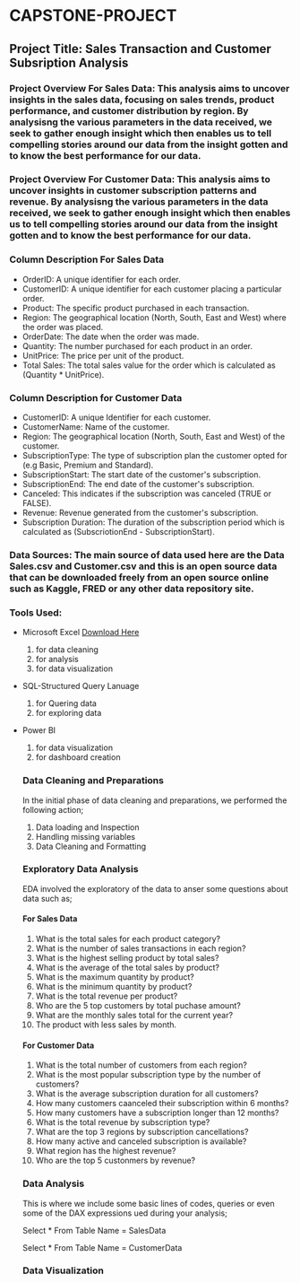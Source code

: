 # CAPSTONE-PROJECT

## Project Title: Sales Transaction and Customer Subsription Analysis

### Project Overview For Sales Data: This analysis aims to uncover insights in the sales data, focusing on sales trends, product performance, and customer distribution by region. By analysisng the various parameters in the data received, we seek to gather enough insight which then enables us to tell compelling stories around our data from the insight gotten and to know the best performance for our data.

### Project Overview For Customer Data: This analysis aims to uncover insights in customer subscription patterns and revenue. By analysisng the various parameters in the data received, we seek to gather enough insight which then enables us to tell compelling stories around our data from the insight gotten and to know the best performance for our data.

### Column Description For Sales Data
-  OrderID: A unique identifier for each order.
-  CustomerID: A unique identifier for each customer placing a particular order.
-  Product: The specific product purchased in each transaction.
-  Region: The geographical location (North, South, East and West) where the order was placed.
-  OrderDate: The date when the order was made.
-  Quantity: The number purchased for each product in an order.
-  UnitPrice: The price per unit of the product.
-  Total Sales: The total sales value for the order which is calculated as (Quantity * UnitPrice).

  ### Column Description for Customer Data
  - CustomerID: A unique Identifier for each customer.
  - CustomerName: Name of the customer.
  - Region: The geographical location (North, South, East and West) of the customer.
  - SubscriptionType: The type of subscription plan the customer opted for (e.g Basic, Premium and Standard).
  - SubscriptionStart: The start date of the customer's subscription.
  - SubscriptionEnd: The end date of the customer's subscription.
  - Canceled: This indicates if the subscription was canceled (TRUE or FALSE).
  - Revenue: Revenue generated from the customer's subscription.
  - Subscription Duration: The duration of the subscription period which is calculated as (SubscriotionEnd - SubscriptionStart).
    
### Data Sources: The main source of data used here are the Data Sales.csv and Customer.csv and this is an open source data that can be downloaded freely from an open source online such as Kaggle, FRED or any other data repository site.

### Tools Used:
- Microsoft Excel [Download Here](https://www.microsoft.com)
  1. for data cleaning
  2. for analysis
  3. for data visualization
     
- SQL-Structured Query Lanuage
  1. for Quering data
  2. for exploring data
       
- Power BI
  1. for data visualization
  2. for dashboard creation

  ### Data Cleaning and Preparations
  In the initial phase of data cleaning and preparations, we performed the following action;
  1. Data loading and Inspection
  2. Handling missing variables
  3. Data Cleaning and Formatting

  ### Exploratory Data Analysis
  EDA involved the exploratory of the data to anser some questions about data such as;
  
  #### For Sales Data
  1. What is the total sales for each product category?
  2. What is the number of sales transactions in each region?
  3. What is the highest selling product by total sales?
  4. What is the average of the total sales by product?
  5. What is the maximum quantity by product?
  6. What is the minimum quantity by product?
  7. What is the total revenue per product?
  8. Who are the 5 top customers by total puchase amount?
  9. What are the monthly sales total for the current year?
  10. The product with less sales by month.

  #### For Customer Data
  1. What is the total number of customers from each region?
  2. What is the most popular subscription type by the number of customers?
  3. What is the average subscription duration for all customers?
  4. How many customers caanceled their subscription within 6 months?
  5. How many customers have a subscription longer than 12 months?
  6. What is the total revenue by subscription type?
  7. What are the top 3 regions by subscription cancellations?
  8. How many active and canceled subscription is available?
  9. What region has the highest revenue?
  10. Who are the top 5 custonmers by revenue?
      
  ### Data Analysis
  This is where we include some basic lines of codes, queries or even some of the DAX expressions ued during your analysis;
  
  Select * From Table Name = SalesData

  Select * From Table Name = CustomerData

  ### Data Visualization

 
  
